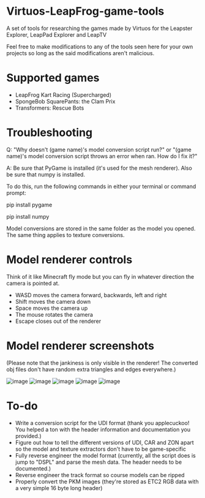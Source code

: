 # Virtuos-LeapFrog-game-tools
A set of tools for researching the games made by Virtuos for the Leapster Explorer, LeapPad Explorer and LeapTV

Feel free to make modifications to any of the tools seen here for your own projects so long as the said modifications aren't malicious.

# Supported games

- LeapFrog Kart Racing (Supercharged)
- SpongeBob SquarePants: the Clam Prix
- Transformers: Rescue Bots

# Troubleshooting 

Q: "Why doesn't (game name)'s model conversion script run?" or "(game name)'s model conversion script throws an error when ran. How do I fix it?"

A: Be sure that PyGame is installed (it's used for the mesh renderer). Also be sure that numpy is installed. 

To do this, run the following commands in either your terminal or command prompt:

pip install pygame

pip install numpy

Model conversions are stored in the same folder as the model you opened. The same thing applies to texture conversions.

# Model renderer controls
Think of it like Minecraft fly mode but you can fly in whatever direction the camera is pointed at.

- WASD moves the camera forward, backwards, left and right
- Shift moves the camera down
- Space moves the camera up
- The mouse rotates the camera
- Escape closes out of the renderer

# Model renderer screenshots
(Please note that the jankiness is only visible in the renderer! The converted obj files don't have random extra triangles and edges everywhere.)

![image](https://github.com/user-attachments/assets/6b056fe8-2612-485d-8768-72810775495b)
![image](https://github.com/user-attachments/assets/cbcd1b1d-bb06-4e09-b3d8-f303e1de7e06)
![image](https://github.com/user-attachments/assets/31eb9aa1-8402-41c6-906a-c182c217fa1b)
![image](https://github.com/user-attachments/assets/67dcda3e-bf61-4e1f-9608-f83d94116b92)
![image](https://github.com/user-attachments/assets/205479e0-3da7-44b2-86ab-fc208491a237)

# To-do
- Write a conversion script for the UDI format (thank you applecuckoo! You helped a ton with the header information and documentation you provided.)
- Figure out how to tell the different versions of UDI, CAR and ZON apart so the model and texture extractors don't have to be game-specific
- Fully reverse engineer the model format (currently, all the script does is jump to "DSPL" and parse the mesh data. The header needs to be documented.)
- Reverse engineer the track format so course models can be ripped
- Properly convert the PKM images (they're stored as ETC2 RGB data with a very simple 16 byte long header)
